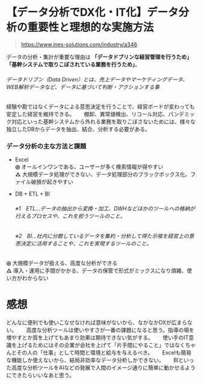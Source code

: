 # 【データ分析でDX化・IT化】データ分析の重要性と理想的な実施方法  
> https://www.ines-solutions.com/industry/a346  

データの分析・集計が重要な理由は **「データドブリンな経営管理を行うため」「基幹システムで取りこぼされている業務を行うため」**。　　
  ###### データドリブン（Data Driven）とは、売上データやマーケティングデータ、WEB解析データなど、データに基づいて判断・アクションする事
経験や勘ではなくデータによる意思決定を行うことで、経営ボードが変わっても安定した経営を維持できる。　　
棚卸、異常値検出、リコール対応、パンデミック対応といった基幹システムから外れる業務を取りこぼさないためには、様々な独立したDBからデータを抽出、結合、分析する必要がある。　　

### データ分析の主な方法と課題　　
- Excel  
**◎** オールインワンである、ユーザーが多く検索情報が得やすい  
**△** 大規模データ処理ができない、データ処理部分のブラックボックス化、ファイル破損が起きやすい　　

- DB + ETL + BI  
  ###### ※1　ETL…データの抽出から変換・加工、DWHなどほかのツールへの格納が行えるプロセスや、これを担うツールのこと。  
  ###### ※2　BI…社内に分散しているデータを集約・分析して得た示唆を経営上の意思決定に活用することや、これを実現するツールのこと。  

**◎** 大規模データが扱える、高度な分析ができる  
**△** 導入・運用に手間がかかる、データの保管で形式がミックスになり煩雑、使い方がわからない　　

# 感想　　
どんなに便利でも使いこなせなければ意味がないから、なかなかDXが広まらない。　　
高度な分析ツールは使いやすさが一番の課題になると思う。指導の場を増やすとか質を上げてもあまり効果は期待できない気がする。　　
使い手のIT意識を上げるためにはその企業が会社を上げて「片手間にやること」ではなくちゃんとその人の「仕事」として時間と環境と給与を与えるべき。　　
Excelも簡易な機能しか使えないから、結局非効率なデータ分析しかできない。　　
BIといった高度な分析ツールをAIなどの発展で人間のイメージ通りに簡単に動かせるようにできたらいいなあと思う。　　
